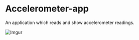 # Accelerometer-app

An application which reads and show accelerometer readings.

![Imgur](https://i.imgur.com/NReFNcA.jpg)
